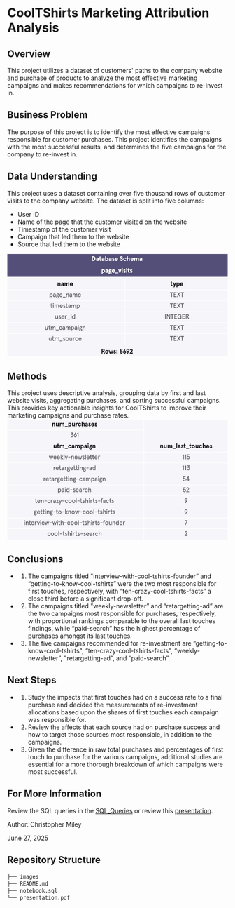 # CoolTShirts Marketing Attribution Analysis

## Overview

This project utilizes a dataset of customers' paths to the company website and purchase of products to analyze the most effective marketing campaigns and makes recommendations for which campaigns to re-invest in.

## Business Problem

The purpose of this project is to identify the most effective campaigns responsible for customer purchases. This project identifies the campaigns with the most successful results, and determines the five campaigns for the company to re-invest in. 

## Data Understanding

This project uses a dataset containing over five thousand rows of customer visits to the company website. The dataset is split into five columns: 
* User ID
* Name of the page that the customer visited on the website
* Timestamp of the customer visit
* Campaign that led them to the website
* Source that led them to the website

![Database_Overview](./images/schema.jpg)


## Methods

This project uses descriptive analysis, grouping data by first and last website visits, aggregating purchases, and sorting successful campaigns. This provides key actionable insights for CoolTShirts to improve their marketing campaigns and purchase rates.
![Results](./images/num_purchasing_last_touches.jpg)

## Conclusions

* 1. The campaigns titled "interview-with-cool-tshirts-founder” and “getting-to-know-cool-tshirts” were the two most responsible for first touches, respectively, with “ten-crazy-cool-tshirts-facts” a close third before a significant drop-off.
* 2. The campaigns titled "weekly-newsletter” and “retargetting-ad” are the two campaigns most responsible for purchases, respectively, with proportional rankings comparable to the overall last touches findings, while 
“paid-search” has the highest percentage of purchases amongst its last touches.
* 3. The five campaigns recommended for re-investment are “getting-to-know-cool-tshirts", “ten-crazy-cool-tshirts-facts”, “weekly-newsletter”, "retargetting-ad”, and “paid-search”.


## Next Steps

* 1. Study the impacts that first touches had on a success rate to a final purchase and decided the measurements of re-investment allocations based upon the shares of first touches each campaign was responsible for. 
* 2. Review the affects that each source had on purchase success and how to target those sources most responsible, in addition to the campaigns. 
* 3. Given the difference in raw total purchases and percentages of first touch to purchase for the various campaigns, additional studies are essential for a more thorough breakdown of which campaigns were most successful.

## For More Information

Review the SQL queries in the [SQL_Queries](./notebook.sql) or review this [presentation](./presentation.pdf).

Author: Christopher Miley

June 27, 2025

## Repository Structure

```
├── images
├── README.md
├── notebook.sql
└── presentation.pdf
```